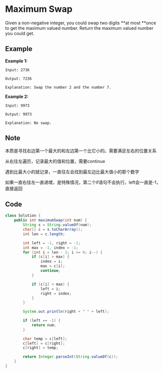 # Maximum Swap

Given a non-negative integer, you could swap two digits **at most **once to get the maximum valued number. Return the maximum valued number you could get.

## Example

**Example 1:**

```
Input: 2736

Output: 7236

Explanation: Swap the number 2 and the number 7.
```

**Example 2:**

```
Input: 9973

Output: 9973

Explanation: No swap.
```

## Note

本质是寻找右边第一个最大的和左边第一个比它小的。需要满足左右的位置关系

从右往左遍历，记录最大的值和位置，需要continue

遇到比最大小的就记录，一直往左会找到最左边比最大值小的那个数字

如果一直右往左一直递增，是特殊情况，第二个if语句不会执行，left会一直是-1，直接返回

## Code

```java
class Solution {
    public int maximumSwap(int num) {
        String s = String.valueOf(num);
        char[] c = s.toCharArray();
        int len = c.length;

        int left = -1, right = -1;
        int max = -1, index = -1;
        for (int i = len - 1; i >= 0; i--) {
            if (c[i] > max) {
                index = i;
                max = c[i];
                continue;
            }

            if (c[i] < max) {
                left = i;
                right = index;
            }
        }

        System.out.println(right + " " + left);

        if (left == -1) {
            return num;
        }

        char temp = c[left];
        c[left] = c[right];
        c[right] = temp;

        return Integer.parseInt(String.valueOf(c));
    }
}
```

